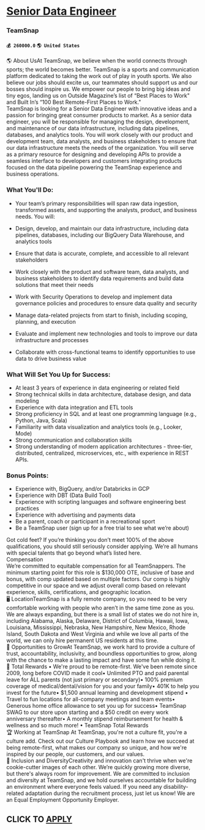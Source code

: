 # [Senior Data Engineer](https://www.remotewlb.com/apply/senior-data-engineer-60521)  
### TeamSnap  
#### `💰 260000.0` `🌎 United States`  
🌎 About UsAt TeamSnap, we believe when the world connects through sports; the world becomes better. TeamSnap is a sports and communication platform dedicated to taking the work out of play in youth sports. We also believe our jobs should excite us, our teammates should support us and our bosses should inspire us. We empower our people to bring big ideas and tiny egos, landing us on Outside Magazine’s list of “Best Places to Work" and Built In’s “100 Best Remote-First Places to Work."  
TeamSnap is looking for a Senior Data Engineer with innovative ideas and a passion for bringing great consumer products to market. As a senior data engineer, you will be responsible for managing the design, development, and maintenance of our data infrastructure, including data pipelines, databases, and analytics tools. You will work closely with our product and development team, data analysts, and business stakeholders to ensure that our data infrastructure meets the needs of the organization. You will serve as a primary resource for designing and developing APIs to provide a seamless interface to developers and customers integrating products focused on the data pipeline powering the TeamSnap experience and business operations.  

### What You'll Do:

  * Your team’s primary responsibilities will span raw data ingestion, transformed assets, and supporting the analysts, product, and business needs. You will:
  

  * Design, develop, and maintain our data infrastructure, including data pipelines, databases, including our BigQuery Data Warehouse, and analytics tools
  * Ensure that data is accurate, complete, and accessible to all relevant stakeholders
  * Work closely with the product and software team, data analysts, and business stakeholders to identify data requirements and build data solutions that meet their needs
  * Work with Security Operations to develop and implement data governance policies and procedures to ensure data quality and security
  * Manage data-related projects from start to finish, including scoping, planning, and execution
  * Evaluate and implement new technologies and tools to improve our data infrastructure and processes
  * Collaborate with cross-functional teams to identify opportunities to use data to drive business value
  

### What Will Set You Up for Success:

  * At least 3 years of experience in data engineering or related field
  * Strong technical skills in data architecture, database design, and data modeling
  * Experience with data integration and ETL tools
  * Strong proficiency in SQL and at least one programming language (e.g., Python, Java, Scala)
  * Familiarity with data visualization and analytics tools (e.g., Looker, Mode)
  * Strong communication and collaboration skills
  * Strong understanding of modern application architectures - three-tier, distributed, centralized, microservices, etc., with experience in REST APIs.
  

### Bonus Points:

  * Experience with, BigQuery, and/or Databricks in GCP
  * Experience with DBT (Data Build Tool)
  * Experience with scripting languages and software engineering best practices
  * Experience with advertising and payments data
  * Be a parent, coach or participant in a recreational sport
  * Be a TeamSnap user (sign up for a free trial to see what we’re about)
  

Got cold feet? If you’re thinking you don’t meet 100% of the above qualifications, you should still seriously consider applying. We’re all humans with special talents that go beyond what’s listed here.  
Compensation  
We’re committed to equitable compensation for all TeamSnappers. The minimum starting point for this role is $130,000 OTE, inclusive of base and bonus, with comp updated based on multiple factors. Our comp is highly competitive in our space and we adjust overall comp based on relevant experience, skills, certifications, and geographic location.  
🖥 LocationTeamSnap is a fully remote company, so you need to be very comfortable working with people who aren’t in the same time zone as you. We are always expanding, but there is a small list of states we do not hire in, including Alabama, Alaska, Delaware, District of Columbia, Hawaii, Iowa, Louisiana, Mississippi, Nebraska, New Hampshire, New Mexico, Rhode Island, South Dakota and West Virginia and while we love all parts of the world, we can only hire permanent US residents at this time.  
🚀 Opportunities to GrowAt TeamSnap, we work hard to provide a culture of trust, accountability, inclusivity, and boundless opportunities to grow, along with the chance to make a lasting impact and have some fun while doing it.  
🎩 Total Rewards • We're proud to be remote-first. We've been remote since 2009, long before COVID made it cool• Unlimited PTO and paid parental leave for ALL parents (not just primary or secondary)• 100% premium coverage of medical/dental/vision for you and your family• 401K to help you invest for the future• $1,500 annual learning and development stipend • Travel to fun locations for all-company meetings and team events• Generous home office allowance to set you up for success• TeamSnap SWAG to our store upon starting and a $50 credit on every work anniversary thereafter• A monthly stipend reimbursement for health & wellness and so much more! • TeamSnap Total Rewards  
🏆 Working at TeamSnap At TeamSnap, you're not a culture fit, you're a culture add. Check out our Culture Playbook and learn how we succeed at being remote-first, what makes our company so unique, and how we're inspired by our people, our customers, and our values.  
🧡 Inclusion and DiversityCreativity and innovation can't thrive when we're cookie-cutter images of each other. We’re quickly growing more diverse, but there's always room for improvement. We are committed to inclusion and diversity at TeamSnap, and we hold ourselves accountable for building an environment where everyone feels valued. If you need any disability-related adaptation during the recruitment process, just let us know! We are an Equal Employment Opportunity Employer.  
## CLICK TO [APPLY](https://www.remotewlb.com/apply/senior-data-engineer-60521)

